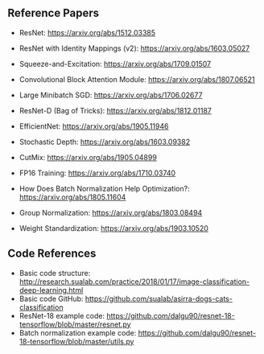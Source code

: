 ## Reference Papers
- ResNet: https://arxiv.org/abs/1512.03385
- ResNet with Identity Mappings (v2): https://arxiv.org/abs/1603.05027
- Squeeze-and-Excitation: https://arxiv.org/abs/1709.01507
- Convolutional Block Attention Module: https://arxiv.org/abs/1807.06521
- Large Minibatch SGD: https://arxiv.org/abs/1706.02677
- ResNet-D (Bag of Tricks): https://arxiv.org/abs/1812.01187
- EfficientNet: https://arxiv.org/abs/1905.11946
- Stochastic Depth: https://arxiv.org/abs/1603.09382
- CutMix: https://arxiv.org/abs/1905.04899
- FP16 Training: https://arxiv.org/abs/1710.03740


- How Does Batch Normalization Help Optimization?: https://arxiv.org/abs/1805.11604
- Group Normalization: https://arxiv.org/abs/1803.08494
- Weight Standardization: https://arxiv.org/abs/1903.10520

## Code References
- Basic code structure: http://research.sualab.com/practice/2018/01/17/image-classification-deep-learning.html
- Basic code GitHub: https://github.com/sualab/asirra-dogs-cats-classification
- ResNet-18 example code: https://github.com/dalgu90/resnet-18-tensorflow/blob/master/resnet.py
- Batch normalization example code: https://github.com/dalgu90/resnet-18-tensorflow/blob/master/utils.py
